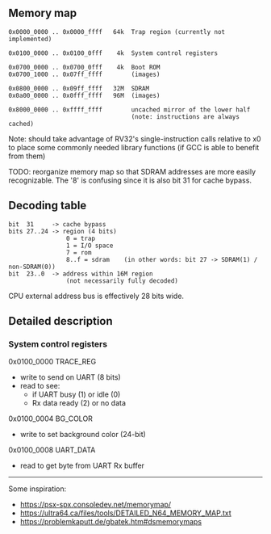 ## Memory map

    0x0000_0000 .. 0x0000_ffff   64k  Trap region (currently not implemented)

    0x0100_0000 .. 0x0100_0fff    4k  System control registers

    0x0700_0000 .. 0x0700_0fff    4k  Boot ROM
    0x0700_1000 .. 0x07ff_ffff        (images)

    0x0800_0000 .. 0x09ff_ffff   32M  SDRAM
    0x0a00_0000 .. 0x0fff_ffff   96M  (images)

    0x8000_0000 .. 0xffff_ffff        uncached mirror of the lower half
                                      (note: instructions are always cached)


Note: should take advantage of RV32's single-instruction calls relative to x0 to place some
      commonly needed library functions (if GCC is able to benefit from them)

TODO: reorganize memory map so that SDRAM addresses are more easily recognizable.
      The '8' is confusing since it is also bit 31 for cache bypass.

## Decoding table

    bit  31     -> cache bypass
    bits 27..24 -> region (4 bits)
                    0 = trap
                    1 = I/O space
                    7 = rom
                    8..f = sdram    (in other words: bit 27 -> SDRAM(1) / non-SDRAM(0))
    bit  23..0  -> address within 16M region
                    (not necessarily fully decoded)

CPU external address bus is effectively 28 bits wide.


## Detailed description

### System control registers

0x0100_0000  TRACE_REG
  - write to send on UART (8 bits)
  - read to see:
    - if UART busy (1) or idle (0)
    - Rx data ready (2) or no data

0x0100_0004  BG_COLOR
  - write to set background color (24-bit)

0x0100_0008  UART_DATA
  - read to get byte from UART Rx buffer


---

Some inspiration:

- https://psx-spx.consoledev.net/memorymap/
- https://ultra64.ca/files/tools/DETAILED_N64_MEMORY_MAP.txt
- https://problemkaputt.de/gbatek.htm#dsmemorymaps
